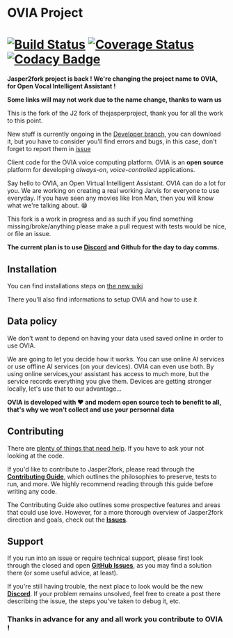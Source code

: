
# OVIA Project
[![Build Status](https://travis-ci.org/TheOVIAproject/OVIA.svg?branch=master)](https://travis-ci.org/TheOVIAproject/OVIA) [![Coverage Status](https://img.shields.io/coveralls/jasper2fork/j2f.svg)](https://coveralls.io/r/jasper2fork/j2f) [![Codacy Badge](https://api.codacy.com/project/badge/Grade/ee172c51010b469491bf437538cfa5ec)](https://www.codacy.com/app/jasper2fork/j2f?utm_source=github.com&amp;utm_medium=referral&amp;utm_content=jasper2fork/j2f&amp;utm_campaign=Badge_Grade)
=============



**Jasper2fork project is back ! We're changing the project name to OVIA, for Open Vocal Intelligent Assistant !**

**Some links will may not work due to the name change, thanks to warn us**

This is the fork of the J2 fork of thejasperproject, thank you for all the work to this point.

New stuff is currently ongoing in the [Developer branch](https://github.com/TheOVIAproject/OVIA/tree/jasper-dev), you can download it, but you have to consider you'll find errors and bugs, in this case, don't forget to report them in [issue](https://github.com/TheOVIAproject/OVIA/issues)

Client code for the OVIA voice computing platform. OVIA is an **open source** platform for developing _always-on_, _voice-controlled_ applications.

Say hello to OVIA, an Open Virtual Intelligent Assistant. OVIA can do a lot for you. We are working on creating a real working Jarvis for everyone to use everyday. If you have seen any movies like Iron Man, then you will know what we're talking about. :grin:

This fork is a work in progress and as such if you find something missing/broke/anything please make a pull request with tests would be nice, or file an issue.

**The current plan is to use [Discord](https://discord.gg/cVMrAbj) and Github for the day to day comms.**

## Installation

You can find installations steps on [the new wiki](https://github.com/theOVIAproject/OVIA/wiki)

There you'll also find informations to setup OVIA and how to use it

## Data policy 

We don't want to depend on having your data used saved online in order to use OVIA.

We are going to let you decide how it works. You can use online AI services or use offline AI services (on your devices). OVIA can even use both. By using online services,your assistant has access to much more, but the service records everything you give them. Devices are getting stronger locally, let's use that to our advantage… 

**OVIA is developed with :heart: and modern open source tech to benefit to all, that's why we won't collect and use your personnal data**

## Contributing

There are [plenty of things that need help](https://github.com/theOVIAproject/OVIA/issues). If you have to ask your not looking at the code.

If you'd like to contribute to Jasper2fork, please read through the **[Contributing Guide](CONTRIBUTING.md)**, which outlines the philosophies to preserve, tests to run, and more. We highly recommend reading through this guide before writing any code.

The Contributing Guide also outlines some prospective features and areas that could use love. However, for a more thorough overview of Jasper2fork direction and goals, check out the **[Issues](https://github.com/theOVIAproject/OVIA/issues)**.

## Support

If you run into an issue or require technical support, please first look through the closed and open **[GitHub Issues](https://github.com/theOVIAproject/OVIA/issues)**, as you may find a solution there (or some useful advice, at least).

If you're still having trouble, the next place to look would be the new **[Discord](https://discord.gg/cVMrAbj)**. If your problem remains unsolved, feel free to create a post there describing the issue, the steps you've taken to debug it, etc.

### Thanks in advance for any and all work you contribute to OVIA !



